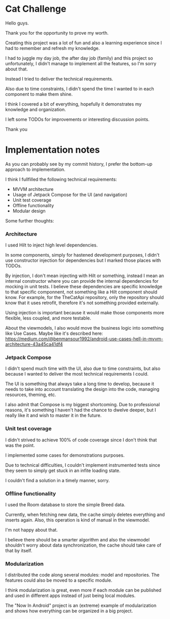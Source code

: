 # Cat Challenge

Hello guys.

Thank you for the opportunity to prove my worth.

Creating this project was a lot of fun and also a learning experience since I had to remember and refresh my knowledge.

I had to juggle my day job, the after day job (family) and this project so unfortunately, I didn't manage to implement all the features, so I'm sorry about that. 

Instead I tried to deliver the technical requirements.

Also due to time constraints, I didn't spend the time I wanted to in each component to make them shine.

I think I covered a bit of everything, hopefully it demonstrates my knowledge and organization.

I left some TODOs for improvements or interesting discussion points. 

Thank you

# Implementation notes

As you can probably see by my commit history, I prefer the bottom-up approach to implementation. 

I think I fullfilled the following technical requirements:

- MVVM architecture
- Usage of Jetpack Compose for the UI (and navigation)
- Unit test coverage
- Offline functionality
- Modular design

Some further thoughts:

### Architecture

I used Hilt to inject high level dependencies. 

In some components, simply for hastened development purposes, I didn't use constructor injection for dependencies but I marked those places with TODOs.

By injection, I don't mean injecting with Hilt or something, instead I mean an internal constructor where you can provide the internal dependencies for mocking in unit tests. I believe these dependencies are specific knowledge to that specific componnent, not something like a Hilt component should know. For example, for the TheCatApi repository, only the repository should know that it uses retrofit, therefore it's not something provided externally.

Using injection is important because it would make those components more flexible, less coupled, and more testable.

About the viewmodels, I also would move the business logic into something like Use Cases. Maybe like it's described here: https://medium.com/@benmansour1992/android-use-cases-hell-in-mvvm-architecture-43a45ca41df4

### Jetpack Compose

I didn't spend much time with the UI, also due to time constraints, but also because I wanted to deliver the most technical requirements I could.

The UI is something that always take a long time to develop, because it needs to take into account translating the design into the code, managing resources, theming, etc.

I also admit that Compose is my biggest shortcoming. Due to professional reasons, it's something I haven't had the chance to dwelve deeper, but I really like it and wish to master it in the future.


### Unit test coverage

I didn't strived to achieve 100% of code coverage since I don't think that was the point. 

I implemented some cases for demonstrations purposes.

Due to technical difficulties, I couldn't implement instrumented tests since they seem to simply get stuck in an infite loading state. 

I couldn't find a solution in a timely manner, sorry.
 
### Offline functionality

I used the Room database to store the simple Breed data. 

Currently, when fetching new data, the cache simply deletes everything and inserts again. Also, this operation is kind of manual in the viewmodel.

I'm not happy about that. 

I believe there should be a smarter algorithm and also the viewmodel shouldn't worry about data synchronization, the cache should take care of that by itself.

### Modularization

I distributed the code along several modules: model and repositories. The features could also be moved to a specific module.

I think modularization is great, even more if each module can be published and used in different apps instead of just being local modules.

The "Now In Android" project is an (extreme) example of modularization and shows how everything can be organized in a big project.
